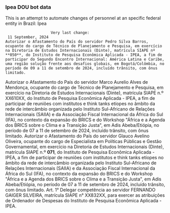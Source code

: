  ### Ipea DOU bot data
 This is an attempt to automate changes of personnel at an specific federal entity in Brazil: Ipea
 
                        Very last change: 
 	 11 September, 2024
	Autorizar o Afastamento do País do servidor Pedro Silva Barros, ocupante do cargo de Técnico de Planejamento e Pesquisa, em exercício na Diretoria de Estudos Internacionais (Dinte), matrícula SIAPE nº **050**, do Instituto de Pesquisa Econômica Aplicada - IPEA, a fim de participar do Segundo Encontro Internacional: América Latina e Caribe, uma região solução frente aos desafios globais, em Bogotá/Colômbia, no período de 09 a 11 de setembro de 2024, incluído trânsito, com ônus limitado.
Autorizar o Afastamento do País do servidor Marco Aurelio Alves de Mendonça, ocupante do cargo de Técnico de Planejamento e Pesquisa, em exercício na Diretoria de Estudos Internacionais (Dinte), matrícula SIAPE n.º XX610XX, do Instituto de Pesquisa Econômica Aplicada - IPEA, a fim de participar de reuniões com institutos e think tanks etíopes no âmbito da rede de intercâmbio organizada pelo Instituto Sul-Africano de Relações Internacionais (SAIIA) e da Associação Fiscal Internacional da África do Sul (IFA), no contexto da expansão do BRICS e do Workshop "África e a Agenda dos BRICS sobre o Clima e a Transição Justa", em Adis Abeba/Etiópia, no período de 07 a 11 de setembro de 2024, incluído trânsito, com ônus limitado.
Autorizar o Afastamento do País do servidor Glauco Avelino Oliveira, ocupante do cargo de Especialista em Políticas Públicas e Gestão Governamental, em exercício na Diretoria de Estudos Internacionais (Dinte), matrícula SIAPE n.º **071**, do Instituto de Pesquisa Econômica Aplicada - IPEA, a fim de participar de reuniões com institutos e think tanks etíopes no âmbito da rede de intercâmbio organizada pelo Instituto Sul-Africano de Relações Internacionais (SAIIA) e da Associação Fiscal Internacional da África do Sul (IFA), no contexto da expansão do BRICS e do Workshop "África e a Agenda dos BRICS sobre o Clima e a Transição Justa", em Adis Abeba/Etiópia, no período de 07 a 11 de setembro de 2024, incluído trânsito, com ônus limitado.
Art. 1° Delegar competência ao servidor FERNANDO GAIGER SILVEIRA, matrícula SIAPE n° XX832XX, para exercer as atribuições de Ordenador de Despesas do Instituto de Pesquisa Econômica Aplicada - IPEA.
